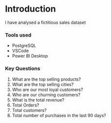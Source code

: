 # Introduction
I have analysed a fictitious sales dataset

### Tools used
- PostgreSQL
- VSCode
- Power BI Desktop

### Key Questions
1) What are the top selling products?
2) What are the top selling cities?
3) Who are our most loyal customers?
4) Who are our churning customers?
5) What is the total revenue?
6) Total Orders?
7) Total customers?
8) Total number of purchases in the last 90 days?